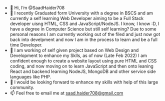 - 👋 Hi, I’m @SaadHaider708
- 👀 I recently Graduated form University with a degree in BSCS and am currently a self learning Web Developer aiming to be a Full Stack developer uisng HTML, CSS and         JavaScript/NodeJS. I know, I know :D, I have a degree in Computer Science but still self learning? Due to some personal reasons I am currently working out of the filed and just now got back into develpment and now I am in the process to learn and be a full time Developer.
- 🌱 I am working of self given project based on Web Design and Development to enhance my Sklls, as of now (Late Feb 2022) I am confident enough to create a website layout using pure HTML and CSS coding, and now moving on to learn JavaScript and then onto leaning React and backend learning NodeJS, MongoDB and other service side languages like PHP.
- 💞️ I would be looking forward to enhance my skills with help of this large community.
- 📫 Feel free to email me at saad.haider708@gmail.com

<!---
SaadHaider708/SaadHaider708 is a ✨ special ✨ repository because its `README.md` (this file) appears on your GitHub profile.
You can click the Preview link to take a look at your changes.
--->
